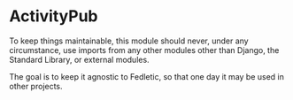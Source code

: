 # ActivityPub

To keep things maintainable, this module should never, under any circumstance, use imports from any other modules other
than Django, the Standard Library, or external modules.

The goal is to keep it agnostic to Fedletic, so that one day it may be used in other projects.